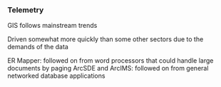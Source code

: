 ### Telemetry

GIS follows mainstream trends

Driven somewhat more quickly than some other sectors due to the demands of the data

ER Mapper: followed on from word processors that could handle large documents by paging
ArcSDE and ArcIMS: followed on from general networked database applications


